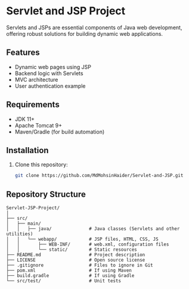 # Servlet and JSP Project
Servlets and JSPs are essential components of Java web development, offering robust solutions for building dynamic web applications.

## Features
- Dynamic web pages using JSP
- Backend logic with Servlets
- MVC architecture
- User authentication example

## Requirements
- JDK 11+
- Apache Tomcat 9+
- Maven/Gradle (for build automation)

## Installation
1. Clone this repository:
   ```bash
   git clone https://github.com/MdMohsinHaider/Servlet-and-JSP.git


## Repository Structure
```
Servlet-JSP-Project/
│
├── src/
│   ├── main/
│   │   ├── java/              # Java classes (Servlets and other utilities)
│   │   └── webapp/            # JSP files, HTML, CSS, JS
│   │       ├── WEB-INF/       # web.xml, configuration files
│   │       └── static/        # Static resources
├── README.md                  # Project description
├── LICENSE                    # Open source license
├── .gitignore                 # Files to ignore in Git
├── pom.xml                    # If using Maven
├── build.gradle               # If using Gradle
└── src/test/                  # Unit tests

```

